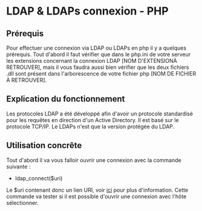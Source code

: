 # **LDAP & LDAPs connexion - PHP**

## Prérequis

Pour effectuer une connexion via LDAP ou LDAPs en php il y a quelques prérequis. Tout d'abord il faut vérifier que dans le php.ini de votre serveur les extensions concernant la connexion LDAP [NOM D'EXTENSIONÀ RETROUVER], mais il vous faudra aussi bien vérifier que les deux fichiers .dll sont présent dans l'arborescence de votre fichier php [NOM DE FICHIER À RETROUVER].



## Explication du fonctionnement

Les protocoles LDAP a été développé afin d'avoir un protocole standardisé pour les requêtes en direction d'un Active Directory.  Il est basé sur le protocole TCP/IP. Le LDAPs n'est que la version protégée du LDAP.



## Utilisation concrête

Tout d'abord il va vous falloir ouvrir une connexion avec la commande suivante :

- ldap_connect($uri)

Le $uri contenant donc un lien URI, voir [ici](https://fr.wikipedia.org/wiki/Uniform_Resource_Identifier) pour plus d'information. Cette commande va tester si il est possible d'ouvrir une connexion avec l'hôte sélectionner.